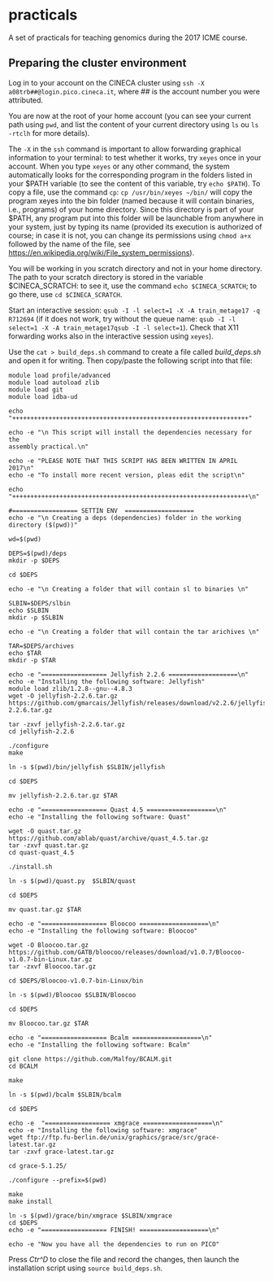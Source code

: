 # practicals
A set of practicals for teaching genomics during the 2017 ICME course.

## Preparing the cluster environment

Log in to your account on the CINECA cluster using `ssh -X a08trb##@login.pico.cineca.it`, where ## is the account number you were attributed.

You are now at the root of your home account (you can see your current path using `pwd`, and list the content of your current directory using `ls` ou `ls -rtclh` for more details).

The `-X` in the `ssh` command is important to allow forwarding graphical information to your terminal: to test whether it works, try `xeyes` once in your account. When you type `xeyes` or any other command, the system automatically looks for the corresponding program in the folders listed in your $PATH variable (to see the content of this variable, try `echo $PATH`). To copy a file, use the command `cp`: `cp /usr/bin/xeyes ~/bin/` will copy the program xeyes into the bin folder (named because it will contain binaries, i.e., programs) of your home directory. Since this directory is part of your $PATH, any program put into this folder will be launchable from anywhere in your system, just by typing its name (provided its execution is authorized of course; in case it is not, you can change its permissions using `chmod a+x` followed by the name of the file, see https://en.wikipedia.org/wiki/File_system_permissions).

You will be working in you scratch directory and not in your home directory. The path to your scratch directory is stored in the variable $CINECA_SCRATCH: to see it, use the command `echo $CINECA_SCRATCH`; to go there, use `cd $CINECA_SCRATCH`.

Start an interactive session: `qsub -I -l select=1 -X -A train_metage17 -q R712694` (if it does not work, try without the queue name: `qsub -I -l select=1 -X -A train_metage17qsub -I -l select=1`). Check that X11 forwarding works also in the interactive session using `xeyes`).

Use the `cat > build_deps.sh` command to create a file called _build_deps.sh_ and open it for writing. Then copy/paste the following script into that file:
```#! /bin/bash
module load profile/advanced
module load autoload zlib
module load git
module load idba-ud

echo "+++++++++++++++++++++++++++++++++++++++++++++++++++++++++++++++++"

echo -e "\n This script will install the dependencies necessary for the
assembly practical.\n"

echo -e "PLEASE NOTE THAT THIS SCRIPT HAS BEEN WRITTEN IN APRIL 2017\n"
echo -e "To install more recent version, pleas edit the script\n"

echo "+++++++++++++++++++++++++++++++++++++++++++++++++++++++++++++++++\n"

#================== SETTIN ENV  ===================
echo -e "\n Creating a deps (dependencies) folder in the working directory ($(pwd))"

wd=$(pwd)

DEPS=$(pwd)/deps
mkdir -p $DEPS

cd $DEPS

echo -e "\n Creating a folder that will contain sl to binaries \n"

SLBIN=$DEPS/slbin
echo $SLBIN
mkdir -p $SLBIN

echo -e "\n Creating a folder that will contain the tar arichives \n"

TAR=$DEPS/archives
echo $TAR
mkdir -p $TAR

echo -e "================== Jellyfish 2.2.6 ===================\n"
echo -e "Installing the following software: Jellyfish"
module load zlib/1.2.8--gnu--4.8.3
wget -O jellyfish-2.2.6.tar.gz https://github.com/gmarcais/Jellyfish/releases/download/v2.2.6/jellyfish-2.2.6.tar.gz

tar -zxvf jellyfish-2.2.6.tar.gz
cd jellyfish-2.2.6

./configure
make

ln -s $(pwd)/bin/jellyfish $SLBIN/jellyfish

cd $DEPS

mv jellyfish-2.2.6.tar.gz $TAR

echo -e "================== Quast 4.5 ===================\n"
echo -e "Installing the following software: Quast"

wget -O quast.tar.gz https://github.com/ablab/quast/archive/quast_4.5.tar.gz
tar -zxvf quast.tar.gz
cd quast-quast_4.5

./install.sh

ln -s $(pwd)/quast.py  $SLBIN/quast

cd $DEPS 

mv quast.tar.gz $TAR

echo -e "================== Bloocoo ===================\n"
echo -e "Installing the following software: Bloocoo"

wget -O Bloocoo.tar.gz https://github.com/GATB/bloocoo/releases/download/v1.0.7/Bloocoo-v1.0.7-bin-Linux.tar.gz
tar -zxvf Bloocoo.tar.gz

cd $DEPS/Bloocoo-v1.0.7-bin-Linux/bin

ln -s $(pwd)/Bloocoo $SLBIN/Bloocoo

cd $DEPS

mv Bloocoo.tar.gz $TAR

echo -e "================== Bcalm ===================\n"
echo -e "Installing the following software: Bcalm"

git clone https://github.com/Malfoy/BCALM.git
cd BCALM

make

ln -s $(pwd)/bcalm $SLBIN/bcalm

cd $DEPS

echo -e  "================== xmgrace ===================\n"
echo -e "Installing the following software: xmgrace"
wget ftp://ftp.fu-berlin.de/unix/graphics/grace/src/grace-latest.tar.gz
tar -zxvf grace-latest.tar.gz

cd grace-5.1.25/

./configure --prefix=$(pwd)

make
make install

ln -s $(pwd)/grace/bin/xmgrace $SLBIN/xmgrace
cd $DEPS
echo -e "================== FINISH! ===================\n"

echo -e "Now you have all the dependencies to run on PICO"
```

Press _Ctr^D_ to close the file and record the changes, then launch the installation script using `source build_deps.sh`.
